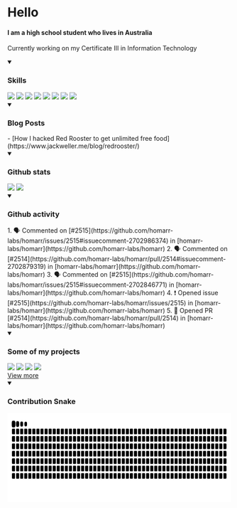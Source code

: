<h1>Hello</h1>
<h4>I am a high school student who lives in Australia</h4>
<p>Currently working on my Certificate III in Information Technology</p>

<details open>
    <summary><h3>Skills</h3></summary>
    <img src="https://cdn.jsdelivr.net/gh/devicons/devicon@latest/icons/react/react-original.svg" width="10%"></a>
    <img src="https://cdn.jsdelivr.net/gh/devicons/devicon@latest/icons/nodejs/nodejs-original.svg" width="10%"></a>
    <img src="https://cdn.jsdelivr.net/gh/devicons/devicon@latest/icons/firebase/firebase-original.svg" width="10%"></a>
    <img src="https://cdn.jsdelivr.net/gh/devicons/devicon@latest/icons/typescript/typescript-original.svg" width="10%"></a>
    <img src="https://cdn.jsdelivr.net/gh/devicons/devicon@latest/icons/vscode/vscode-original.svg" width="10%"></a>
    <img src="https://cdn.jsdelivr.net/gh/devicons/devicon@latest/icons/git/git-original.svg" width="10%"></a>
    <img src="https://cdn.jsdelivr.net/gh/devicons/devicon@latest/icons/docker/docker-original.svg" width="10%"></a>
    <img src="https://cdn.jsdelivr.net/gh/devicons/devicon@latest/icons/ubuntu/ubuntu-original.svg" width="10%"></a>
</details>




<details open>
    <summary><h3>Blog Posts</h3></summary>
    <!-- BLOG-POST-LIST:START -->
- [How I hacked Red Rooster to get unlimited free food](https://www.jackweller.me/blog/redrooster/)
<!-- BLOG-POST-LIST:END -->
</details> 

<details open>
    <summary><h3>Github stats</h3></summary>
    <img height=200 src="https://github-readme-stats.vercel.app/api?username=jackwellerreal&show_icons=true&theme=github_dark_dimmed&hide_border=True">
    <img height=200 src="https://github-readme-stats.vercel.app/api/top-langs/?username=jackwellerreal&layout=donut&theme=github_dark_dimmed&hide_border=True">
</details> 

<details open>
    <summary><h3>Github activity</h3></summary>
    <!--START_SECTION:activity-->
1. 🗣 Commented on [#2515](https://github.com/homarr-labs/homarr/issues/2515#issuecomment-2702986374) in [homarr-labs/homarr](https://github.com/homarr-labs/homarr)
2. 🗣 Commented on [#2514](https://github.com/homarr-labs/homarr/pull/2514#issuecomment-2702879319) in [homarr-labs/homarr](https://github.com/homarr-labs/homarr)
3. 🗣 Commented on [#2515](https://github.com/homarr-labs/homarr/issues/2515#issuecomment-2702846771) in [homarr-labs/homarr](https://github.com/homarr-labs/homarr)
4. ❗ Opened issue [#2515](https://github.com/homarr-labs/homarr/issues/2515) in [homarr-labs/homarr](https://github.com/homarr-labs/homarr)
5. 💪 Opened PR [#2514](https://github.com/homarr-labs/homarr/pull/2514) in [homarr-labs/homarr](https://github.com/homarr-labs/homarr)
    <!--END_SECTION:activity-->
</details> 

<details open>
    <summary><h3>Some of my projects</h3></summary>
    <a href="https://github.com/What-Question-Mark/CampusRoute"><img src="https://github-readme-stats.vercel.app/api/pin/?username=jackwellerreal&repo=CampusRoute&theme=github_dark_dimmed&hide_border=True"></a>
    <a href="https://github.com/What-Question-Mark/Konnect"><img src="https://github-readme-stats.vercel.app/api/pin/?username=jackwellerreal&repo=konnect&theme=github_dark_dimmed&hide_border=True"></a>
    <a href="https://github.com/What-Question-Mark/chat"><img src="https://github-readme-stats.vercel.app/api/pin/?username=jackwellerreal&repo=chat&theme=github_dark_dimmed&hide_border=True"></a>   
    <a href="https://github.com/What-Question-Mark/nodejs-maze"><img src="https://github-readme-stats.vercel.app/api/pin/?username=jackwellerreal&repo=nodejs-maze&theme=github_dark_dimmed&hide_border=True"></a><br>
    <a href=https://github.com/jackwellerreal?tab=repositories>View more</a>
</details> 


<details open>
    <summary><h3>Contribution Snake</h3></summary>
    <img height=200 src="https://github.com/jackwellerreal/jackwellerreal/blob/output/snake-dark.svg">
</details> 
